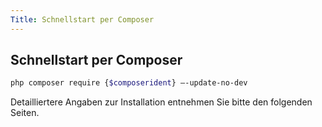 ```yaml
---
Title: Schnellstart per Composer
---
```


## Schnellstart per Composer

```bash
php composer require {$composerident} –-update-no-dev
```

Detailliertere Angaben zur Installation entnehmen Sie bitte den folgenden Seiten.